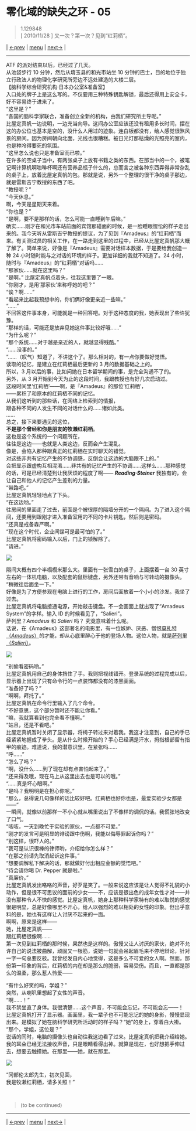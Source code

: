 # 零化域的缺失之环 - 05
> 1.129848  
> [ 2010/11/28 ] 又一次？第一次？见到“红莉栖”。  

| [←prev](./0004) | [menu](../) | [next→](./0006) |

---

ATF 的派对结束以后，已经过了几天。  
从池袋步行 10 分钟，然后从堉玉县的和光市站坐 10 分钟的巴士，目的地位于独立行政法人的物理化学研究所旁边不远处建造的大楼二层。  
【脑科学综合研究机构·日本办公室&准备室】  
入口处的牌子上是这么写的。不仅要用三种特殊钥匙解锁，最后还得用上安全卡，好不容易终于进来了。  
“这里是？”  
“各国的脑科学家联合，准备创立全新的机构，由我们研究所主导呢。”  
比屋定真帆一边说明，一边充当向导。这间办公室应该还没有租用多长时间，摆在这的办公位也基本是空的，没什么人用过的迹象。连白板都没有，给人感觉很煞风景的房间。因为房间朝向北面，光线也很糟糕。被日光灯那枯燥的光照亮的室内，也是种冷得要死的氛围。  
“这里怎么说也只是准备室而已啦。”  
在许多的空桌子当中，有两张桌子上放有书籍之类的东西。在那当中的一个，被笔记啊计算机啊咖啡杯啊还有营养品瓶子什么的，总而言之被各种东西弄得非常杂乱的桌子上，放着比屋定真帆的包。那就是说，另外一个整理的很干净的桌子那边，就是雷斯吉宁教授的东西了吧。  
“教授呢？”  
“今天休息。”  
啊，今天是星期天来着。  
“你也是？”  
“是啊，要不是那样的话，怎么可能一直睡到午后嘛。”  
确实……刚才在和光市车站前面的宾馆那碰面的时候，是一脸睡眼惺忪的样子走出来的。我今天听从雷斯吉宁教授的提议，为了见到『Amadeus』的“红莉栖”而来。有关测试员的相关工作，在一路走到这里的过程中，已经从比屋定真帆那大概了解了。简单来说，好像是『Amadeus』需要对话样本数据，于是要给我创造一种 24 小时随时能与之对话的环境的样子。更加详细的我就不知道了。24 小时，随时与『Amadeus』的“红莉栖”对话吗……  
“那家伙……就在这里吗？”  
“是啊。”
比屋定真帆点着头，往我这里瞥了一眼。  
“你刚才，是用‘那家伙’来称呼她的吧？”  
“诶？啊……”  
“看起来比起我预想中的，你们俩好像更亲近一些嘛。”  
“……”  
不回答这件事本身，可能就是一种回答吧。对于这种态度的我，她表现出了些许犹豫。  
“那样的话，可能还是放弃见她这件事比较好哦……”  
“为什么呢？”  
“那个系统……对于越是亲近的人，就越显得残酷。”  
“……没事的。”  
“……（叹气）知道了，不讲这个了。那么相对的，有一点你要做好觉悟。  
 读取的记忆，是建立在红莉栖最后更新的 3 月的数据基础之上的。  
 所以，3 月以后的事，比如问她在日本留学期间的事，是完全沟通不了的。  
 另外，从 3 月开始到今天为止的这段时间，我跟教授也有好几次启动过。  
 这段时间里‘红莉栖’——啊，是『Amadeus』的那位‘红莉栖’，  
 ——累积了和原本的红莉栖不同的记忆。  
 从我们这听到的那些话，在网络上检索到的情报，  
 跟各种不同的人发生不同的对话什么的……诸如此类。  
 ……  
 总之，接下来要遇见的这位，  
 **不是那个曾经和你是朋友的牧濑红莉栖**。  
 这也是这个系统的一个问题所在，  
 往往是这边——也就是人类这边，反而会产生混乱。  
 像是，会陷入那种跟真正的红莉栖在实时聊天的错觉。  
 对这些非共有记忆产生的不协调感，反倒会让这边的大脑跟不上的。”  
会把显示跟虚构互相混淆……非共有的记忆产生的不协调……这样么……那种感觉的话，可是已经清楚到让我厌烦的程度了啊—— ***Reading·Steiner*** 我独有的，会让自己和他人的记忆产生差别的力量。  
“带路吧。”  
比屋定真帆轻轻地点了下头。  
“在这边哟。”  
往房间的里面走了过去，前面是个被很厚的隔墙分开的一个隔间。为了进入这个隔间，还要用到跟刚才进入准备室用的不同的卡片钥匙，然后则是密码。  
“还真是戒备森严啊。”  
“现在这个时代，企业间谍可是最可怕的了。”  
比屋定真帆将密码输入以后，门上的锁解除了。  
“请进。”  

![](../static/image/0005-1.png)

隔间大概有四个半榻榻米那么大。里面有一张雪白的桌子，上面摆着一台 30 英寸左右的一体机电脑，以及配套的鼠标键盘，另外还带有音响与可转动的摄像头。  
“稍微往后面坐一下。”  
好像是为了方便参观在电脑上进行的工作，房间后面放着一个小小的沙发。我坐了过去。  
比屋定真帆将电脑接通电源，开始敲击键盘。不一会画面上就出现了“Amadeus System”的字样。输入 ID 的时候看见了，“Salieri”。  
萨列里？*Amadeus* 和 *Salieri* 吗？ 究竟意味着什么呢。  
话说，在《Amadeus》这部著名的电影里，有一位嫉妒、厌恶、憎恨<abbr title="沃尔夫冈·阿马德乌斯·莫扎特，（德）Wolfgang·Amadeus·Mozart，1756.01.27—1791.12.05。">莫扎特（*Amadeus*）</abbr>的才能，却从心底里醉心于他的登场人物。这位人物，就是<abbr title="安东尼奥·萨列里，（意大利）Antonio·Salieri，1750.08.18—1825.05.07">萨列里（*Salieri*）</abbr>。  

![](../static/image/0005-2.png)

“别偷看密码哟。”  
比屋定真帆用自己的身体挡住了手。我则把视线错开。登录系统的过程完成以后，显示器上出现了只有命令行的一点装饰都没有的漆黑画面。  
“准备好了吗？”  
“啊啊，拜托了。”  
比屋定真帆在命令行里输入了几个命令。  
“不好意思，这个部分暂时还不能让你看。”  
“嘛，我就算看到也完全看不懂啊。”  
“姑且，还是不看吧。”  
比屋定真帆暂时关闭了显示器，将椅子转过来对着我。我这才注意到，自己的手已经紧紧地握成了拳头。是从什么时候开始的？手心已经满是汗水，拇指根部留有指甲的痕迹。难道说，我的潜意识里，在紧张吗……  
“呼……”  
“怎么了吗？”  
“啊，没什么……到了现在却有点害怕起来了。”  
“还来得及哦，现在马上从这里出去也是可以的哦。”  
“……真是坏心眼啊。”  
“是吗？我明明是在担心你呢。”  
“那么，总得说几句像样的话比较好吧。红莉栖也好你也是，最爱实验少女都是——”  
一瞬间，就像以前那样一不小心就从嘴里说出了不像样的调侃的话。我慌张地改变了口气。  
“咳咳，一天到晚忙于实验的家伙，一点都不可爱。”  
“刚才的发言可是明显的诽谤跟中伤啊，我能以侮辱罪起诉你吗？”  
“别这样，很吓人的。”  
“我可是认识很棒的律师哟，介绍给你怎么样？”  
“在那之前请先取消起诉这件事。”  
“想要调解私下解决的话，那就做好付出相应金额的觉悟吧。”  
“待会请你喝 Dr. Pepper 就是啦。”  
“真廉价。”  
比屋定真帆发出咯咯的声音，好歹是笑了。一般来说这应该是让人觉得不礼貌的小动作，但是很不可思议的面前的少女——不，应该是很出色的成年女性才对——并没有那种令人不快的感觉。比屋定真帆，她身上那种科学家特有的难以取悦的感觉很是明显，总是好像哪里不开心，给人以强烈的难以相处的女性的印象。但出乎意料的是，她也有这样让人讨厌不起来的一面。  
啊啊，原来是这样——  
她，比屋定真帆——  
跟红莉栖很像啊……  
第一次见到红莉栖的那时候，果然也是这样的。傲慢又让人讨厌的家伙，绝对不允许自己的说法被曲解，顽固又一根筋，说她一句就会吊起眉毛来不停地辩论，针对一字一句总要反驳。我曾经发自内心地觉得，这是多么不可爱的女人啊。然而，那份第一印象的背后，红莉栖的内在却是那么的脆弱，容易受伤。而且，一直都是那么的温柔，那么惹人怜爱——  

“有什么好笑的吗，学姐？”  
突然，从喇叭里想起了女性的声音。  
“啊……！”  
我不禁坐直了身体。我很清楚……这个声音，不可能会忘记，不可能会忘——！  
比屋定真帆打开了显示器。画面里，我一辈子也不可能忘记的她的身影，慢慢显现出来。是模拟了她在脑科学研究所活动时的样子吗？“她”的身上，穿着白大褂。  
“那个，学姐，这位是？”  
说话的同时，电脑的摄像头也自动往我这边看了过来。比屋定真帆把我介绍给她。我的耳朵已经无法接收声音，只是眼睛看得出神。就算是现在，也好想把手伸过去，想要去触摸她。在那里——她，就在那里。  

![](../static/image/0005-3.png)

“冈部伦太郎先生，初次见面，  
 我是牧濑红莉栖，请多关照！”  


<br/>

> (to be continued)
---

| [←prev](./0004) | [menu](../) | [next→](./0006) |
